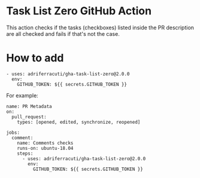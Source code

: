 # Task List Zero GitHub Action

This action checks if the tasks (checkboxes) listed inside the PR description are all checked and fails if that's not the case.

# How to add

```
- uses: adriferracuti/gha-task-list-zero@2.0.0
  env:
    GITHUB_TOKEN: ${{ secrets.GITHUB_TOKEN }}
```

For example:

```
name: PR Metadata
on:
  pull_request:
    types: [opened, edited, synchronize, reopened]

jobs:
  comment:
    name: Comments checks
    runs-on: ubuntu-18.04
    steps:
      - uses: adriferracuti/gha-task-list-zero@2.0.0
        env:
          GITHUB_TOKEN: ${{ secrets.GITHUB_TOKEN }}
```